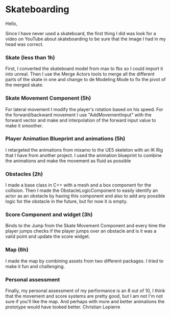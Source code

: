 # Skateboarding

Hello,

Since I have never used a skateboard, the first thing I did was look for a video on YouTube about skateboarding to be sure that the image I had in my head was correct. 

### Skate (less than 1h)
First, I converted the skateboard model from max to fbx so I could import it into unreal. Then I use the Merge Actors tools to merge all the different parts of the skate in one and change to de Modeling Mode to fix the pivot of the merged skate.

### Skate Movement Component (5h)
For lateral movement I modify the player's rotation based on his speed. For the forward/backward movement I use "AddMovementInput" with the forward vector and make and interpolation of the forward input value to make it smoother.

### Player Animation Blueprint and animations (5h)
I retargeted the animations from mixamo to the UE5 skeleton with an IK Rig that I have from another project. I used the animation blueprint to combine the animations and make the movement as fluid as possible

### Obstacles (2h)
I made a base class in C++ with a mesh and a box component for the collision. Then I made the ObstacleLogicComponent to easily identify an actor as an obstacle by having this component and also to add any possible logic for the obstacle in the future, but for now it is empty.

### Score Component and widget (3h)
Binds to the Jump from the Skate Movement Component and every time the player jumps checks if the player jumps over an obstacle and is it was a valid point and update the score widget.

### Map (6h)
I made the map by combining assets from two different packages. I tried to make it fun and challenging.

### Personal assessment
Finally, my personal assessment of my performance is an 8 out of 10, I think that the movement and score systems are pretty good, but I am not I'm not sure if you'll like the map. And perhaps with more and better animations the prototype would have looked better.
Christian Lopierre

